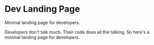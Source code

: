 # Dev Landing Page

Minimal landing page for developers.

Developers don't talk much. Their code does all the talking. So here's a minimal landing page for developers.
